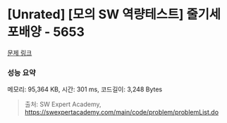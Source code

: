 # [Unrated] [모의 SW 역량테스트] 줄기세포배양 - 5653 

[문제 링크](https://swexpertacademy.com/main/code/problem/problemDetail.do?contestProbId=AWXRJ8EKe48DFAUo) 

### 성능 요약

메모리: 95,364 KB, 시간: 301 ms, 코드길이: 3,248 Bytes



> 출처: SW Expert Academy, https://swexpertacademy.com/main/code/problem/problemList.do